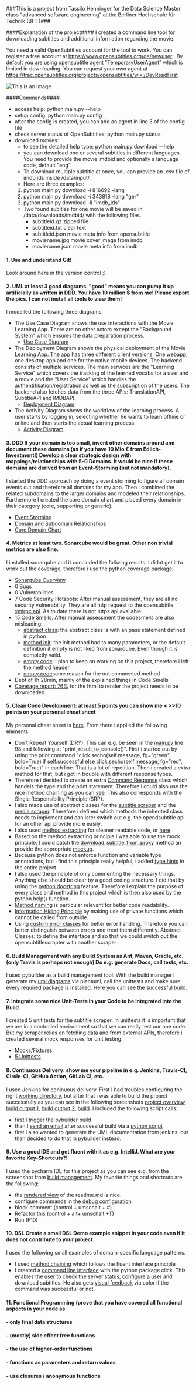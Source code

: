 ###This is a project from Tassilo Henninger for the Data Science Master class "advanced software engineering" at the Berliner Hochschule für Technik (BHT)###

####Explanation of the project####
I created a command line tool for downloading subtitles and additional information regarding the movie.

You need a valid OpenSubtitles account for the tool to work.
You can register a free account at https://www.opensubtitles.org/de/newuser .
By default you are using opensubtitle agent "TemporaryUserAgent" which is limited in downloading. 
You can request your own agent at https://trac.opensubtitles.org/projects/opensubtitles/wiki/DevReadFirst .

![This is an image](docs/tutorial/CLI.png)

####Commands####
- access help: python main.py --help
- setup config: python main.py config
- after the config is created, you can add an agent in line 3 of the config file
- check server status of OpenSubtitles: python main.py status
- download movies:
    - to see the detailed help type: python main.py download --help
    - you can download one or several subtitles in different languages. You need to provide the movie imdbid and optionally a language code, default "eng".
    - To download multiple subtitle at once, you can provide an .csv file of imdb ids inside /data/input/.
    - Here are three examples:
     1. python main.py download -i 816692 -lang
     2. python main.py download -i 343818 -lang "ger"
     3. python main.py download -li "imdb_ids"
    - Two found subitles for one movie will be saved in /data/downloads/imdbid/ with the following files.
        - subtitleid.gz zipped file
        - subtitleid.txt clear text
        - subtitleid.json movie meta info from opensubtitle
        - moviename.jpg movie cover image from imdb
        - moviename.json movie meta info from imdb

 
#### 1. Use and understand **Git!** ####
Look around here in the version control ;)
#### 2. **UML** at least **3** good diagrams. "good" means you can pump it up artificially as written in DDD. You have 10 million $ from me! Please export the pics. I can not install all tools to view them! ####
I modelled the following three diagrams:
- The Use Case Diagram shows the use interactions with the Movie Learning App. There are no other actors except the "Background System" which ensures the data preparation process. 
  - [Use Case Diagram](docs/uml/use_case_diagram.svg)
- The Deployment Diagram shows the physical deployment of the Movie Learning App. The app has three different client versions. One webapp, one desktop app and one for the native mobile devices. The backend consists of multiple services. The main services are the "Learning Service" which covers the tracking of the learned vocabs for a user and a movie and the "User Service" which handles the authentifikation/registration as well as the subscription of the users. The backend also fetches data from the three APIs: TranslationAPI, SubtitleAPI and IMDBAPI.
  - [Deployment Diagram](docs/uml/deployment_diagram.svg)
- The Activity Diagram shows the workflow of the learning process. A user starts by logging in, selecting whether he wants to learn offline or online and then starts the actual learning process. 
  - [Activity Diagram](docs/uml/activity_diagram.svg)

#### 3. **DDD** If your domain is too small, invent other domains around and document these domains (as if you have 10 Mio € from Edlich-Investment!) Develop a clear strategic design with mappings/relationships with 5-0 Domains. It would be nice if these domains are derived from an Event-Storming (but not mandatory). ####
I started the DDD approach by doing a event storming to figure all domain events out and therefore all domains for my app. Then I combined the related subdomains to the larger domains and modeled their relationships. Furthermore I created the core domain chart and placed every domain in their category (core, supporting or generic).
- [Event Storming](docs/ddd/event_storming_domains.pdf)
- [Domain and Subdomain Relationships](docs/ddd/domains_and_sub_domains_core_domain_chart.pdf)
- [Core Domain Chart](docs/ddd/domains_and_sub_domains_core_domain_chart.pdf)
#### 4. **Metrics** at least two. Sonarcube would be great. Other non trivial metrics are also fine. ####
I installed sonarqube and it concluded the follwing results. I didnt get it to work out the coverage, therefore i use the python coverage package:
- [Sonarqube Overview](docs/metrics/sonarqube.PNG)
- 0 Bugs 
- 0 Vulnerabilities
- 7 Code Security Hotspots: After manual assessment, they are all no security vulnerability. They are all http request to the opensubtitle [xmlrpc api](docs/metrics/code_smell_example6.PNG). As to date there is not https api available.
- 15 Code Smells: After manual assessment the codesmells are also misleading: 
    - [abstract class](docs/metrics/code_smell_example.PNG): the abstract class is with an pass statement defined in python
    - [method init](docs/metrics/code_smell_example2.PNG): the init method had to many parameters, or the default definition if empty is not liked from sonarqube. Even        though it is completly vaild.
    - [empty code](docs/metrics/code_smell_example3.PNG): i plan to keep on working on this project, therefore i left the method header 
    - [empty code](docs/metrics/code_smell_example5.PNG)same reason for the out commented method 
- Debt of 1h 28min, mainly of the explained things in Code Smells
- [Coverage report: 76%](docs/metrics/htmlcov/index.html) for the html to render the project needs to be downloaded.

#### 5. **Clean Code Development:** at least **5** points you can show me + >>10 points on your **personal cheat sheet** ####
My personal cheat sheet is [here](docs/cleanCode/clean_code_cheat%20sheet.pdf). From there i applied the following elements:
- Don´t Repeat Yourself (DRY). This can e.g. be seen in the [main.py](src/main/python/main.py#L98) line 98 and following at "print_result_to_console()". First i started out by using the print command "click.secho(self.message, fg="green", bold=True) if self.successful else click.secho(self.message, fg="red", bold=True)" in each line. That is a lot of repetition. Then i created a extra method for that, but i got in trouble with different response types.
- Therefore i decided to create an extra [Command Response](src/main/python/utils/command_response.py) class which handels the type and the print statement. Therefore i could also use the nice method chaining as you can [see](src/main/python/main.py#L98). This also corresponds with the Single Responsibility Principle (SRP). 
- I also made use of abstract classes for the [subtitle scraper](abstractClasses/subtitleScraper.py) and the [media scraper](abstractClasses/mediaMetaScraper.py). Therefore i defined which methods the inherited class needs to implement and can later switch out e.g. the opendsubtitle api for an other api provide more easily.
- I also used [method extracting](src/main/python/subtitle_crawler/openSubtitleCrawler.py#L83) for cleaner readable code, or [here](src/main/python/subtitle_crawler/openSubtitleCrawler.py#L141).
- Based on the method extracting principle i was able to use the mock principle. I could patch the [download_subtitle_from_proxy](src/unittest/python/download_subtitles_tests.py#L17) method an provide the appropriate [mockup](src/unittest/python/fixtures.py#L9).
- Because python does not enforce function and variable type annotations, but i find this principle really helpful, i added [type hints](src/main/python/media_crawler/imdbCrawler.py#L30) in the entire project.
- I also used the principle of only commenting the necessary things. Anything else should be clear by a good coding structure. I did that by using the [python docstring](src/main/python/subtitle_crawler/openSubtitleCrawler.py#L15) feature. Therefore i explain the purpose of every class and method in this project which is then also used by the python help() function. 
- [Method naming](src/main/python/subtitle_crawler/openSubtitleCrawler.py#L118) is particular relevant for better code readability.  
- [Information Hiding Principle](src/main/python/subtitle_crawler/openSubtitleCrawler.py#L83) by making use of private functions which cannot be called from outside.
- Using [custom error classes](src/main/python/error_classes/open_subtitle_errors.py) for better error handling. Therefore you can better distinguish between errors and treat them differently.
Abstract Classes: to define the interface and so that we could switch out the opensubtitlescrapter with another scraper
#### 6. **Build Management** with any Build System as Ant, Maven, Gradle, etc. (only Travis is perhaps not enough) Do e.g. generate Docs, call tests, etc. ####
I used pybuilder as a build management tool. With the build manager i generate my [uml diagrams](build.py#53) via plantuml, call the unittests and make sure every [required package](build.py#38) is installed.
Here you can see the [successful build](docs/buildManager/pybuilder.PNG).
#### 7. Integrate some nice **Unit-Tests** in your Code to be integrated into the Build ####
I created 5 unit tests for the subtitle scraper. In unittests it is important that we are in a controlled environment so that we can really test our one code.
But my scraper relies on fetching data and from external APIs, therefore i created several mock responses for unit testing. 
- [Mocks/Fixtures](src/unittest/python/fixtures.py)
- [5 Unittests](src/unittest/python/download_subtitles_tests.py)
#### 8. **Continuous Delivery:** show me your pipeline in e.g. Jenkins, Travis-CI, Circle-CI, GitHub Action, GitLab CI, etc. ####
I used Jenkins for coninuous delivery. First I had troubles configuring the right [working directory](docs/jenkins/Jenkins_5.JPG), but after that i was able to build the project successfully as you can see in the following screenshots [project overview](docs/jenkins/Jenkins_1.JPG), [build output 1](docs/jenkins/Jenkins_2.JPG), [build output 2](docs/jenkins/Jenkins_3.JPG), [build](docs/jenkins/Jenkins_4.JPG).
I included the following script calls:
  - first I trigger the [pybuilder build](docs/jenkins/Jenkins_6.JPG)
  - than I [send an email](docs/jenkins/Jenkins_7.JPG) after successful build via a [python script](send_mail.py)
  - first i also wanted to generate the UML documentation from jenkins, but than decided to do that in pybuilder instead.
#### 9. Use a good **IDE** and get fluent with it as e.g. IntelliJ. What are your favorite **Key-Shortcuts**?! ####
I used the pycharm IDE for this project as you can see e.g. from the screenshot from [build management](docs/buildManager/pybuilder.PNG).
My favorite things and shortcuts are the following:
  - the [rendered view](docs/pycharm/readme_rendering.png) of the readme.md is nice.
  - configure commands in the [debug configuration](docs/pycharm/debug_configuration.png)
  - block comment (control + umschalt + #)
  - Refactor this (control + alt+ umschalt +T)
  - Run (F10)
#### 10. **DSL** Create a small DSL Demo example snippet in your code even if it does not contribute to your project ####
I used the following small examples of domain-specific language patterns.
  - I used [method chaining](src/main/python/main.py#L98) which follows the fluent interface principle
  - I created a [command line interface](docs/tutorial/CLI.png) with the python package click. This enables the user to check the server status, configure a user and download subtitles.
    He also gets [visual feedback](docs/tutorial/response_message.png) via color if the command was successful or not. 
#### 11. **Functional Programming** (prove that you have covered all functional aspects in your code as ####
####  - only final data structures ####
####  - (mostly) side effect free functions ####
####  - the use of higher-order functions ####
####  - functions as parameters and return values ####
####  - use closures / anonymous functions ####
